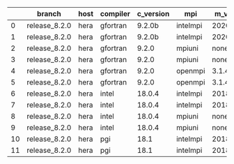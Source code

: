 |    | branch        | host   | compiler   | c_version   | mpi      | m_version   | o_g   | os    | build   | u_pass   | u_fail   | s_pass   | s_fail   | e_pass   | e_fail   |   nuopc_pass |   nuopc_fail | artifacts_hash                                                                                             | modified            |
|----|---------------|--------|------------|-------------|----------|-------------|-------|-------|---------|----------|----------|----------|----------|----------|----------|--------------|--------------|------------------------------------------------------------------------------------------------------------|---------------------|
|  0 | release_8.2.0 | hera   | gfortran   | 9.2.0b      | intelmpi | 2020        | O     | Linux | Pass    | 8911     | 15       | 49       | 0        | 80       | 0        |           50 |            0 | [artifacts](https://github.com/esmf-org/esmf-test-artifacts/tree/940eac679bca8ea9760ec39602b80ba773bb8a4e) | 03/02/2022_11:39:48 |
|  1 | release_8.2.0 | hera   | gfortran   | 9.2.0b      | intelmpi | 2020        | g     | Linux | Pass    | 8911     | 15       | 49       | 0        | 80       | 0        |           50 |            0 | [artifacts](https://github.com/esmf-org/esmf-test-artifacts/tree/46e07498bb465d7fc4517b9a8fa833c23b9153fa) | 03/02/2022_11:39:48 |
|  2 | release_8.2.0 | hera   | gfortran   | 9.2.0       | mpiuni   | none        | O     | Linux | Fail    | 7418     | 0        | 8        | 0        | 43       | 0        |            0 |           50 | [artifacts](https://github.com/esmf-org/esmf-test-artifacts/tree/7687a5acb49295f0e6a5a52102fdae777bbbd710) | 03/02/2022_11:39:48 |
|  3 | release_8.2.0 | hera   | gfortran   | 9.2.0       | mpiuni   | none        | g     | Linux | Fail    | 7418     | 0        | 8        | 0        | 43       | 0        |            0 |           50 | [artifacts](https://github.com/esmf-org/esmf-test-artifacts/tree/7d276332f4130adfcf69b1eebbbaf04e5bc5387f) | 03/02/2022_11:39:48 |
|  4 | release_8.2.0 | hera   | gfortran   | 9.2.0       | openmpi  | 3.1.4       | O     | Linux | Pass    | 8926     | 0        | 49       | 0        | 80       | 0        |           50 |            0 | [artifacts](https://github.com/esmf-org/esmf-test-artifacts/tree/c0ac3bba8e8e2d5dba8b973d54518bc2d7286182) | 03/02/2022_11:39:48 |
|  5 | release_8.2.0 | hera   | gfortran   | 9.2.0       | openmpi  | 3.1.4       | g     | Linux | Pass    | 8926     | 0        | 49       | 0        | 80       | 0        |           50 |            0 | [artifacts](https://github.com/esmf-org/esmf-test-artifacts/tree/3eeef312b232b7d7d47b3061fa3381592e06c9ab) | 03/02/2022_11:39:48 |
|  6 | release_8.2.0 | hera   | intel      | 18.0.4      | intelmpi | 2018.4.274  | O     | Linux | Pass    | 8926     | 0        | 49       | 0        | 80       | 0        |           50 |            0 | [artifacts](https://github.com/esmf-org/esmf-test-artifacts/tree/388d128f9d99890b7c371320081513d93dee06f9) | 03/02/2022_11:39:48 |
|  7 | release_8.2.0 | hera   | intel      | 18.0.4      | intelmpi | 2018.4.274  | g     | Linux | Pass    | 8926     | 0        | 49       | 0        | 80       | 0        |           50 |            0 | [artifacts](https://github.com/esmf-org/esmf-test-artifacts/tree/4725d0b83b464107a6eb4935a701541c0a1d416d) | 03/02/2022_11:39:48 |
|  8 | release_8.2.0 | hera   | intel      | 18.0.4      | mpiuni   | none        | O     | Linux | Fail    | 7418     | 0        | 8        | 0        | 43       | 0        |            0 |           50 | [artifacts](https://github.com/esmf-org/esmf-test-artifacts/tree/80fb30180c03bebce7b0e14207a878594bc8f035) | 03/02/2022_11:39:48 |
|  9 | release_8.2.0 | hera   | intel      | 18.0.4      | mpiuni   | none        | g     | Linux | Fail    | 7418     | 0        | 8        | 0        | 43       | 0        |            0 |           50 | [artifacts](https://github.com/esmf-org/esmf-test-artifacts/tree/26b3a875a8f2e17d7bd5a24ca3f47b53bf8cc472) | 03/02/2022_11:39:48 |
| 10 | release_8.2.0 | hera   | pgi        | 18.1        | intelmpi | 2018.0.4    | O     | Linux | Fail    | fail     | fail     | fail     | fail     | fail     | fail     |            0 |           50 | [artifacts](https://github.com/esmf-org/esmf-test-artifacts/tree/103337a8b9bc6d08ed37c10e897d2e93da506291) | 03/02/2022_11:39:48 |
| 11 | release_8.2.0 | hera   | pgi        | 18.1        | intelmpi | 2018.0.4    | g     | Linux | Fail    | fail     | fail     | fail     | fail     | fail     | fail     |            0 |           50 | [artifacts](https://github.com/esmf-org/esmf-test-artifacts/tree/2bd4994aed9cc77df3ffaa96920fb814e792d888) | 03/02/2022_11:39:48 |